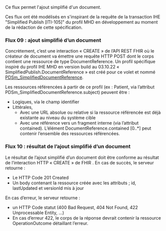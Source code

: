 Ce flux permet l'ajout simplifié d'un document.

Ces flux ont été modélisés en s'inspirant de la requête de la transaction IHE "Simplified Publish [ITI-105]" du profil MHD en développement au moment de la rédaction de cette spécification. 

### Flux 09 : ajout simplifié d’un document

Concrètement, c’est une interaction « CREATE »  de l’API REST FHIR où le créateur de document va émettre une requête HTTP POST dont le corps contient une ressource de type DocumentReference. Un profil spécifique inspiré du profil IHE MHD en version build au 03.10.22 « SimplifiedPublish.DocumentReference » est créé pour ce volet et nommé [PDSm_SimplifiedDocumentReference](StructureDefinition-PDSmSimplifiedDocumentReference.html).

Les ressources référencées à partir de ce profil (ex : Patient, via l’attribut PDSm_SimplifiedDocumentReference.subject) peuvent être  :
* Logiques, via le champ identifier
* Littérales,
    * Avec une URL absolue ou relative si la ressource référencée est déjà existante au niveau du système cible 
    * Avec une référence vers un fragment interne (via l’attribut contained). L’élément DocumentReference.contained [0..*] peut contenir l’ensemble des ressources référencées.

### Flux 10 : résultat de l’ajout simplifié d’un document

Le résultat de l’ajout simplifié d’un document doit être conforme au résultat de l’interaction HTTP « CREATE » de FHIR .
En cas de succès, le serveur retourne :
* Le HTTP Code 201 Created
* Un body contenant la ressource créée avec les attributs ; id, lastUpdated et versionId mis à jour

En cas d’erreur, le serveur retourne :
* un HTTP Code statut (400 Bad Request, 404 Not Found, 422 Unprocessable Entity, …)
* En cas d’erreur 422, le corps de la réponse devrait contenir la ressource OperationOutcome détaillant l’erreur.

